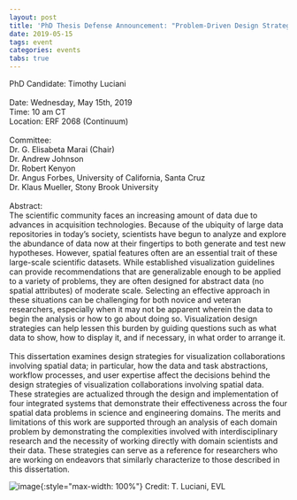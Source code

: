 ```yaml
---
layout: post
title: 'PhD Thesis Defense Announcement: "Problem-Driven Design Strategies for Scientific Data Visualization"'
date: 2019-05-15
tags: event
categories: events
tabs: true
---
```


PhD Candidate:  Timothy Luciani<br><br>
Date: Wednesday, May 15th, 2019<br>
Time: 10 am CT<br> 
Location: ERF 2068 (Continuum)<br><br>
Committee:<br>
Dr. G. Elisabeta Marai (Chair)<br>
Dr. Andrew Johnson<br>
Dr. Robert Kenyon<br>
Dr. Angus Forbes, University of California, Santa Cruz<br>
Dr. Klaus Mueller, Stony Brook University<br><br>
Abstract:<br>
The scientific community faces an increasing amount of data due to advances in acquisition technologies. Because of the ubiquity of large data repositories in today&rsquo;s society, scientists have begun to analyze and explore the abundance of data now at their fingertips to both generate and test new hypotheses. However, spatial features often are an essential trait of these large-scale scientific datasets. While established visualization guidelines can provide recommendations that are generalizable enough to be applied to a variety of problems, they are often designed for abstract data (no spatial attributes) of moderate scale. Selecting an effective approach in these situations can be challenging for both novice and veteran researchers, especially when it may not be apparent wherein the data to begin the analysis or how to go about doing so. Visualization design strategies can help lessen this burden by guiding questions such as what data to show, how to display it, and if necessary, in what order to arrange it.<br><br>
This dissertation examines design strategies for visualization collaborations involving spatial data; in particular, how the data and task abstractions, workflow processes, and user expertise affect the decisions behind the design strategies of visualization collaborations involving spatial data. These strategies are actualized through the design and implementation of four integrated systems that demonstrate their effectiveness across the four spatial data problems in science and engineering domains. The merits and limitations of this work are supported through an analysis of each domain problem by demonstrating the complexities involved with interdisciplinary research and the necessity of working directly with domain scientists and their data. These strategies can serve as a reference for researchers who are working on endeavors that similarly characterize to those described in this dissertation.

![image](https://www.evl.uic.edu/output/originals/tluciani_dissertation.png-srcw.jpg){:style="max-width: 100%"}
Credit: T. Luciani, EVL

